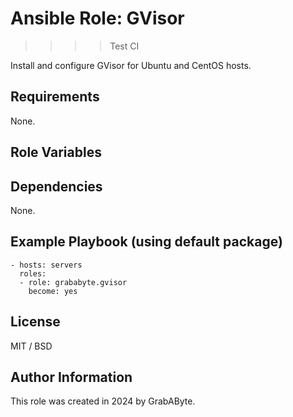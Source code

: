 # Ansible Role: GVisor

>>>> Test CI

Install and configure GVisor for Ubuntu and CentOS hosts.

## Requirements
None.

## Role Variables
## Dependencies

None.

## Example Playbook (using default package)

```
- hosts: servers
  roles:
  - role: grababyte.gvisor
    become: yes
```

## License

MIT / BSD

## Author Information

This role was created in 2024 by GrabAByte.
